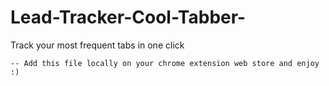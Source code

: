 # Lead-Tracker-Cool-Tabber-
Track your most frequent tabs in one click

```
-- Add this file locally on your chrome extension web store and enjoy :)
```
